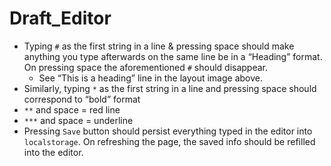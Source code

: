 # Draft_Editor
- Typing `#` as the first string in a line & pressing space should make anything you type afterwards on the same line be in a “Heading” format. On pressing space the aforementioned `#` should disappear.
    - See “This is a heading” line in the layout image above.
- Similarly, typing `*` as the first string in a line and pressing space should correspond to “bold” format
- `**` and space = red line
- `***` and space = underline
- Pressing `Save` button should persist everything typed in the editor into `localstorage`. On refreshing the page,  the saved info should be refilled into the editor.